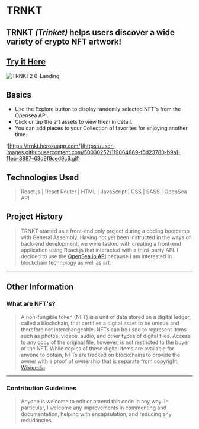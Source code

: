 
# TRNKT
## TRNKT _(Trinket)_ helps users discover a wide variety of crypto NFT artwork! 
## [Try it Here](https://trnkt.herokuapp.com/)
![TRNKT2 0-Landing](https://user-images.githubusercontent.com/50030252/120882710-279cee00-c59f-11eb-966c-a38183ca4571.gif)
## Basics
- Use the Explore button to display randomly selected NFT's from the Opensea API. 
- Click or tap the art assets to view them in detail. 
- You can add pieces to your Collection of favorites for enjoying another time.

![https://trnkt.herokuapp.com/](https://user-images.githubusercontent.com/50030252/119064869-f5d23780-b9a1-11eb-8887-63d9f9ced9c6.gif)
## Technologies Used
> React.js | React Router | HTML | JavaScript | CSS | SASS | OpenSea API


## Project History
> TRNKT started as a front-end only project during a coding bootcamp with General Assembly.  Having not yet been instructed in the ways of back-end development, we were tasked with creating a front-end application using React.js that interacted with a third-party API.  I decided to use the [OpenSea.io API](https://docs.opensea.io/reference) because I am interested in blockchain technology as well as art.  
----
## Other Information
### What are NFT's?
> A non-fungible token (NFT) is a unit of data stored on a digital ledger, called a blockchain, that certifies a digital asset to be unique and therefore not interchangeable.  NFTs can be used to represent items such as photos, videos, audio, and other types of digital files. Access to any copy of the original file, however, is not restricted to the buyer of the NFT. While copies of these digital items are available for anyone to obtain, NFTs are tracked on blockchains to provide the owner with a proof of ownership that is separate from copyright. [Wikipedia](https://en.wikipedia.org/wiki/Non-fungible_token)
----
### Contribution Guidelines
> Anyone is welcome to edit or amend this code in any way.  In particular, I welcome any improvements in commenting and documentation, helping with encapsulation, and reducing any redudancies.  

<!-- ## Development Screenshots
<img width="1440" alt="Screen Shot 2021-03-10 at 8 36 55 PM" src="https://user-images.githubusercontent.com/50030252/111339018-69279800-8645-11eb-9833-cd2f9222058b.png">
<img width="1417" alt="Screen Shot 2021-03-14 at 3 27 15 AM" src="https://user-images.githubusercontent.com/50030252/111339088-793f7780-8645-11eb-8425-a55263951138.png">
<img width="1412" alt="Screen Shot 2021-03-16 at 10 44 54 AM" src="https://user-images.githubusercontent.com/50030252/111338138-b1928600-8644-11eb-9d27-10675badb03c.png">
<img width="1438" alt="Screen Shot 2021-03-16 at 3 52 51 AM" src="https://user-images.githubusercontent.com/50030252/111339464-c7ed1180-8645-11eb-89ff-e9e3c1867072.png"> -->
